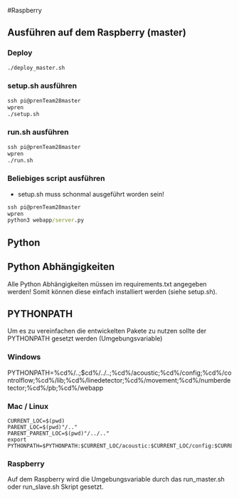 #Raspberry

## Ausführen auf dem Raspberry (master)
### Deploy
```cmd
./deploy_master.sh
```

### setup.sh ausführen
```cmd
ssh pi@prenTeam28master
wpren
./setup.sh
```

### run.sh ausführen
```cmd
ssh pi@prenTeam28master
wpren
./run.sh
```

### Beliebiges script ausführen
* setup.sh muss schonmal ausgeführt worden sein!
```cmd
ssh pi@prenTeam28master
wpren
python3 webapp/server.py
```

## Python
## Python Abhängigkeiten
Alle Python Abhängigkeiten müssen im requirements.txt angegeben werden!
Somit können diese einfach installiert werden (siehe setup.sh).

## PYTHONPATH
Um es zu vereinfachen die entwickelten Pakete zu nutzen sollte der PYTHONPATH gesetzt werden (Umgebungsvariable)

### Windows
PYTHONPATH=%cd%/..;$cd%/../..;%cd%/acoustic;%cd%/config;%cd%/controlflow;%cd%/lib;%cd%/linedetector;%cd%/movement;%cd%/numberdetector;%cd%/pb;%cd%/webapp

### Mac / Linux
```
CURRENT_LOC=$(pwd)
PARENT_LOC=$(pwd)"/.."
PARENT_PARENT_LOC=$(pwd)"/../.."
export PYTHONPATH=$PYTHONPATH:$CURRENT_LOC/acoustic:$CURRENT_LOC/config:$CURRENT_LOC/controlflow:$CURRENT_LOC/lib:$CURRENT_LOC/linedetector:$CURRENT_LOC/movement:$CURRENT_LOC/numberdetector:$CURRENT_LOC/pb:$CURRENT_LOC/webapp:$PARENT_LOC:$PARENT_PARENT_LOC:$CURRENT_LOC:$PYTHONPATH
```

### Raspberry
Auf dem Raspberry wird die Umgebungsvariable durch das run_master.sh oder run_slave.sh Skript gesetzt.
